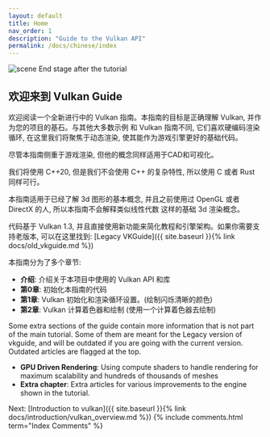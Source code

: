```yaml
---
layout: default
title: Home
nav_order: 1
description: "Guide to the Vulkan API"
permalink: /docs/chinese/index
---
```



![scene]({{site.baseurl}}/diagrams/fullscene.png)
End stage after the tutorial

## 欢迎来到 Vulkan Guide

欢迎阅读一个全新进行中的 Vulkan 指南。本指南的目标是正确理解 Vulkan, 并作为您的项目的基石。与其他大多数示例
和 Vulkan 指南不同, 它们喜欢硬编码渲染循环, 在这里我们将聚焦于动态渲染, 使其能作为游戏引擎更好的基础代码。

尽管本指南侧重于游戏渲染, 但他的概念同样适用于CAD和可视化。

我们将使用 C++20, 但是我们不会使用 C++ 的复杂特性, 所以使用 C 或者 Rust 同样可行。

本指南适用于已经了解 3d 图形的基本概念, 并且之前使用过 OpenGL 或者 DirectX 的人, 所以本指南不会解释类似线性代数
这样的基础 3d 渲染概念。

代码基于 Vulkan 1.3, 并且直接使用新功能来简化教程和引擎架构。如果你需要支持老版本, 
可以在这里找到: [Legacy VKGuide]({{ site.baseurl }}{% link docs/old_vkguide.md %})

本指南分为了多个章节:

- **介绍**: 介绍关于本项目中使用的 Vulkan API 和库
- **第0章**: 初始化本指南的代码
- **第1章**: Vulkan 初始化和渲染循环设置。(绘制闪烁清晰的颜色)
- **第2章**: Vulkan 计算着色器和绘制 (使用一个计算着色器去绘制)

Some extra sections of the guide contain more information that is not part of the main tutorial. Some of them are meant for the Legacy version of vkguide, and will be outdated if you are going with the current version. Outdated articles are flagged at the top. 

- **GPU Driven Rendering**: Using compute shaders to handle rendering for maximum scalability and hundreds of thousands of meshes
- **Extra chapter**: Extra articles for various improvements to the engine shown in the tutorial.


Next: [Introduction to vulkan]({{ site.baseurl }}{% link docs/introduction/vulkan_overview.md %})
{% include comments.html term="Index Comments" %}
